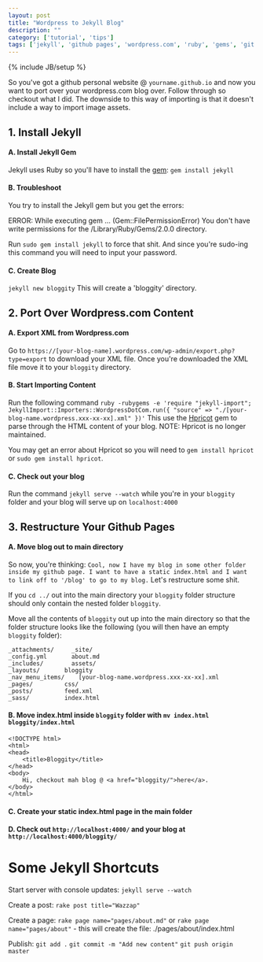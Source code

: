 ```yaml
---
layout: post
title: "Wordpress to Jekyll Blog"
description: ""
category: ['tutorial', 'tips']
tags: ['jekyll', 'github pages', 'wordpress.com', 'ruby', 'gems', 'git']
---
```

{% include JB/setup %}

So you've got a github personal website @ `yourname.github.io` and now you want to port over your wordpress.com blog over. Follow through so checkout what I did. The downside to this way of importing is that it doesn't include a way to import image assets.

## 1. Install Jekyll

#### A. Install Jekyll Gem
Jekyll uses Ruby so you'll have to install the [gem](www.google.com): `gem install jekyll`

#### B. Troubleshoot

You try to install the Jekyll gem but you get the errors:

  ERROR:  While executing gem ... (Gem::FilePermissionError)
      You don't have write permissions for the /Library/Ruby/Gems/2.0.0 directory.

Run `sudo gem install jekyll` to force that shit. And since you're sudo-ing this command you will need to input your password.

#### C. Create Blog
`jekyll new bloggity` This will create a 'bloggity' directory.

## 2. Port Over Wordpress.com Content

#### A. Export XML from Wordpress.com

Go to `https://[your-blog-name].wordpress.com/wp-admin/export.php?type=export` to download your XML file. Once you're downloaded the XML file move it to your `bloggity` directory.

#### B. Start Importing Content

Run the following command `ruby -rubygems -e 'require "jekyll-import"; JekyllImport::Importers::WordpressDotCom.run({ "source" => "./[your-blog-name.wordpress.xxx-xx-xx].xml" })'` This use the [Hpricot](https://github.com/hpricot/hpricot) gem to parse through the HTML content of your blog. NOTE: Hpricot is no longer maintained.


You may get an error about Hpricot so you will need to `gem install hpricot` or `sudo gem install hpricot`.

#### C. Check out your blog
Run the command `jekyll serve --watch` while you're in your `bloggity` folder and your blog will serve up on `localhost:4000`

## 3. Restructure Your Github Pages

#### A. Move blog out to main directory
So now, you're thinking: `Cool, now I have my blog in some other folder inside my github page. I want to have a static index.html and I want to link off to '/blog' to go to my blog.` Let's restructure some shit.

If you `cd ../` out into the main directory your `bloggity` folder structure should only contain the nested folder `bloggity`.

Move all the contents of `bloggity` out up into the main directory so that the folder structure looks like the following (you will then have an empty `bloggity` folder):

    _attachments/     _site/
    _config.yml       about.md
    _includes/        assets/
    _layouts/       bloggity
    _nav_menu_items/    [your-blog-name.wordpress.xxx-xx-xx].xml
    _pages/         css/
    _posts/         feed.xml
    _sass/          index.html

#### B. Move index.html inside `bloggity` folder with `mv index.html bloggity/index.html`

    <!DOCTYPE html>
    <html>
    <head>
        <title>Bloggity</title>
    </head>
    <body>
        Hi, checkout mah blog @ <a href="bloggity/">here</a>.
    </body>
    </html>

#### C. Create your static index.html page in the main folder

#### D. Check out `http://localhost:4000/` and your blog at `http://localhost:4000/bloggity/`


# Some Jekyll Shortcuts

Start server with console updates: `jekyll serve --watch`

Create a post: `rake post title="Wazzap"`

Create a page: `rake page name="pages/about.md"`
or `rake page name="pages/about"` - this will create the file: ./pages/about/index.html

Publish: `git add .` `git commit -m "Add new content"` `git push origin master`